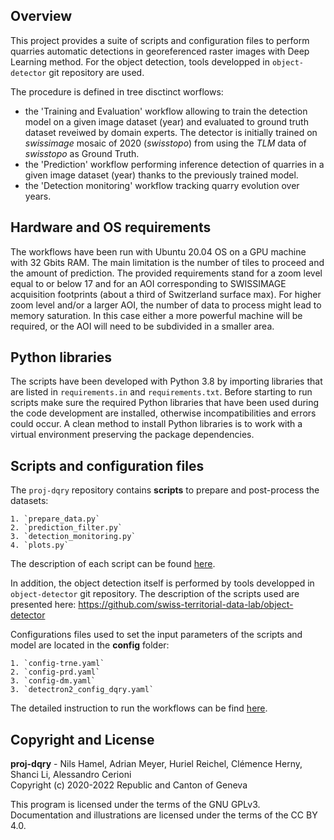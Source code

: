 ## Overview

This project provides a suite of scripts and configuration files to perform quarries automatic detections in georeferenced raster images with Deep Learning method. For the object detection, tools developped in `object-detector` git repository are used. 

The procedure is defined in tree disctinct worflows:
* the 'Training and Evaluation' workflow allowing to train the detection model on a given image dataset (year) and evaluated to ground truth dataset reveiwed by domain experts. The detector is initially trained on _swissimage_ mosaic of 2020 (_swisstopo_) from using the _TLM_ data of _swisstopo_ as Ground Truth.
* the 'Prediction' workflow performing inference detection of quarries in a given image dataset (year) thanks to the previously trained model.
* the 'Detection monitoring' workflow tracking quarry evolution over years.


## Hardware and OS requirements

The workflows have been run with Ubuntu 20.04 OS on a GPU machine with 32 Gbits RAM. The main limitation is the number of tiles to proceed and the amount of prediction. The provided requirements stand for a zoom level equal to or below 17 and for an AOI corresponding to SWISSIMAGE acquisition footprints (about a third of Switzerland surface max). For higher zoom level and/or a larger AOI, the number of data to process might lead to memory saturation. In this case either a more powerful machine will be required, or the AOI will need to be subdivided in a smaller area.

## Python libraries

The scripts have been developed with Python 3.8 by importing libraries that are listed in `requirements.in` and `requirements.txt`. Before starting to run scripts make sure the required Python libraries that have been used during the code development are installed, otherwise incompatibilities and errors could occur. A clean method to install Python libraries is to work with a virtual environment preserving the package dependencies.

## Scripts and configuration files

The `proj-dqry` repository contains **scripts** to prepare and post-process the datasets: 

    1. `prepare_data.py`  
    2. `prediction_filter.py` 
    3. `detection_monitoring.py`
    4. `plots.py` 

The description of each script can be found [here](/scripts/README.md).  

In addition, the object detection itself is performed by tools developped in `object-detector` git repository. The description of the scripts used are presented here: https://github.com/swiss-territorial-data-lab/object-detector

Configurations files used to set the input parameters of the scripts and model are located in the **config** folder:

    1. `config-trne.yaml` 
    2. `config-prd.yaml` 
    3. `config-dm.yaml` 
    3. `detectron2_config_dqry.yaml`

 The detailed instruction to run the workflows can be find [here](/config/README.md).

## Copyright and License
 
**proj-dqry** - Nils Hamel, Adrian Meyer, Huriel Reichel, Clémence Herny, Shanci Li, Alessandro Cerioni <br >
Copyright (c) 2020-2022 Republic and Canton of Geneva

This program is licensed under the terms of the GNU GPLv3. Documentation and illustrations are licensed under the terms of the CC BY 4.0.